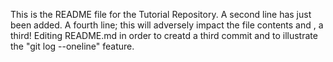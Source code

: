 This is the README file for the Tutorial Repository.
A second line has just been added.
A  fourth line; this will adversely impact the file contents
and , a third!
Editing README.md in order to creatd a third commit and
to illustrate the "git log --oneline" feature.
